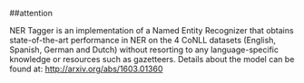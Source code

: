 ##attention 

NER Tagger is an implementation of a Named Entity Recognizer that obtains state-of-the-art performance in NER on the 4 CoNLL datasets (English, Spanish, German and Dutch) without resorting to any language-specific knowledge or resources such as gazetteers. Details about the model can be found at: http://arxiv.org/abs/1603.01360
